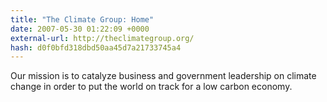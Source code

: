 ```yaml
---
title: "The Climate Group: Home"
date: 2007-05-30 01:22:09 +0000
external-url: http://theclimategroup.org/
hash: d0f0bfd318dbd50aa45d7a21733745a4
---
```


Our mission is to catalyze business and government leadership on climate change in order to put the world on track for a low carbon economy.
